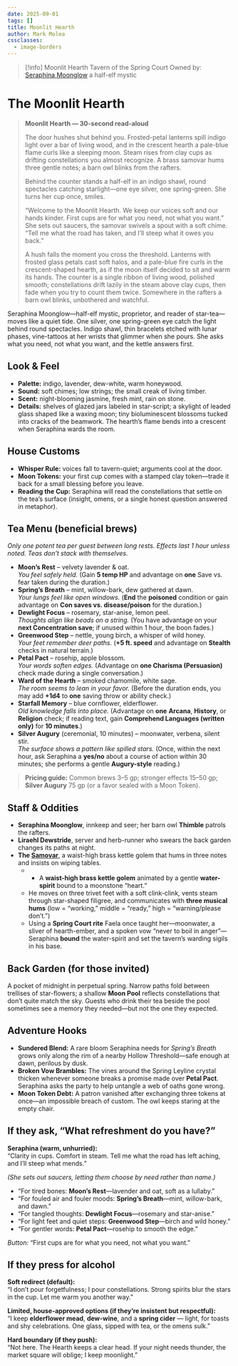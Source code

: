 ```yaml
---
date: 2025-09-01
tags: []
title: Moonlit Hearth
author: Mark Molea
cssclasses:
  - image-borders
---
```

> [!info] Moonlit Hearth 
> Tavern of the Spring Court
> Owned by: [Seraphina Moonglow](/02---characters/allies/seraphina-moonglow) a half-elf mystic

# The Moonlit Hearth

> **Moonlit Hearth — 30-second read-aloud**
> 
> The door hushes shut behind you. Frosted-petal lanterns spill indigo light over a bar of living wood, and in the crescent hearth a pale-blue flame curls like a sleeping moon. Steam rises from clay cups as drifting constellations you almost recognize. A brass samovar hums three gentle notes; a barn owl blinks from the rafters.
> 
> Behind the counter stands a half-elf in an indigo shawl, round spectacles catching starlight—one eye silver, one spring-green. She turns her cup once, smiles.
> 
> “Welcome to the Moonlit Hearth. We keep our voices soft and our hands kinder. First cups are for what you need, not what you want.” She sets out saucers, the samovar swivels a spout with a soft chime. “Tell me what the road has taken, and I’ll steep what it owes you back.”
> 
> A hush falls the moment you cross the threshold. Lanterns with frosted glass petals cast soft halos, and a pale-blue fire curls in the crescent-shaped hearth, as if the moon itself decided to sit and warm its hands. The counter is a single ribbon of living wood, polished smooth; constellations drift lazily in the steam above clay cups, then fade when you try to count them twice. Somewhere in the rafters a barn owl blinks, unbothered and watchful.

Seraphina Moonglow—half-elf mystic, proprietor, and reader of star-tea—moves like a quiet tide. One silver, one spring-green eye catch the light behind round spectacles. Indigo shawl, thin bracelets etched with lunar phases, vine-tattoos at her wrists that glimmer when she pours. She asks what you need, not what you want, and the kettle answers first.

## Look & Feel

- **Palette:** indigo, lavender, dew-white, warm honeywood.
- **Sound:** soft chimes; low strings; the small creak of living timber.
- **Scent:** night-blooming jasmine, fresh mint, rain on stone.
- **Details:** shelves of glazed jars labeled in star-script; a skylight of leaded glass shaped like a waxing moon; tiny bioluminescent blossoms tucked into cracks of the beamwork. The hearth’s flame bends into a crescent when Seraphina wards the room.

## House Customs

- **Whisper Rule:** voices fall to tavern-quiet; arguments cool at the door.
- **Moon Tokens:** your first cup comes with a stamped clay token—trade it back for a small blessing before you leave.
- **Reading the Cup:** Seraphina will read the constellations that settle on the tea’s surface (insight, omens, or a single honest question answered in metaphor).

## Tea Menu (beneficial brews)

_Only one potent tea per guest between long rests. Effects last 1 hour unless noted. Teas don’t stack with themselves._

- **Moon’s Rest** – velvety lavender & oat.  
    _You feel safely held._ (Gain **5 temp HP** and advantage on **one** Save vs. fear taken during the duration.)
- **Spring’s Breath** – mint, willow-bark, dew gathered at dawn.  
    _Your lungs feel like open windows._ (**End** the **poisoned** condition or gain advantage on **Con saves vs. disease/poison** for the duration.)
- **Dewlight Focus** – rosemary, star-anise, lemon peel.  
    _Thoughts align like beads on a string._ (You have advantage on your **next Concentration save**; if unused within 1 hour, the boon fades.)
- **Greenwood Step** – nettle, young birch, a whisper of wild honey.  
    _Your feet remember deer paths._ (**+5 ft. speed** and advantage on **Stealth** checks in natural terrain.)
- **Petal Pact** – rosehip, apple blossom.  
    _Your words soften edges._ (Advantage on **one Charisma (Persuasion)** check made during a single conversation.)
- **Ward of the Hearth** – smoked chamomile, white sage.  
    _The room seems to lean in your favor._ (Before the duration ends, you may add **+1d4** to **one** saving throw or ability check.)
- **Starfall Memory** – blue cornflower, elderflower.  
    _Old knowledge falls into place._ (Advantage on **one** **Arcana**, **History**, or **Religion** check; if reading text, gain **Comprehend Languages (written only)** for **10 minutes**.)
- **Silver Augury** (ceremonial, 10 minutes) – moonwater, verbena, silent stir.  
    _The surface shows a pattern like spilled stars._ (Once, within the next hour, ask Seraphina a **yes/no** about a course of action within 30 minutes; she performs a gentle **Augury-style** reading.)

> **Pricing guide:** Common brews 3–5 gp; stronger effects 15–50 gp; **Silver Augury** 75 gp (or a favor sealed with a Moon Token).

## Staff & Oddities

- **Seraphina Moonglow**, innkeep and seer; her barn owl **Thimble** patrols the rafters.    
- **Liraehl Dewstride**, server and herb-runner who swears the back garden changes its paths at night.
- **The [Samovar](/02---characters/allies/samovar)**, a waist-high brass kettle golem that hums in three notes and insists on wiping tables.
	- - A **waist-high brass kettle golem** animated by a gentle **water-spirit** bound to a moonstone “heart.”
	- He moves on three trivet feet with a soft clink-clink, vents steam through star-shaped filigree, and communicates with **three musical hums** (low = “working,” middle = “ready,” high = “warning/please don’t.”)
	- Using a **Spring Court rite** Faela once taught her—moonwater, a sliver of hearth-ember, and a spoken vow “never to boil in anger”—Seraphina **bound** the water-spirit and set the tavern’s warding sigils in his base.

## Back Garden (for those invited)

A pocket of midnight in perpetual spring. Narrow paths fold between trellises of star-flowers; a shallow **Moon Pool** reflects constellations that don’t quite match the sky. Guests who drink their tea beside the pool sometimes see a memory they needed—but not the one they expected.

## Adventure Hooks

- **Sundered Blend:** A rare bloom Seraphina needs for _Spring’s Breath_ grows only along the rim of a nearby Hollow Threshold—safe enough at dawn, perilous by dusk.    
- **Broken Vow Brambles:** The vines around the Spring Leyline crystal thicken whenever someone breaks a promise made over **Petal Pact**. Seraphina asks the party to help untangle a web of oaths gone wrong.
- **Moon Token Debt:** A patron vanished after exchanging three tokens at once—an impossible breach of custom. The owl keeps staring at the empty chair.

## If they ask, “What refreshment do you have?”

**Seraphina (warm, unhurried):**  
“Clarity in cups. Comfort in steam. Tell me what the road has left aching, and I’ll steep what mends.”

_(She sets out saucers, letting them choose by need rather than name.)_

- “For tired bones: **Moon’s Rest**—lavender and oat, soft as a lullaby.”
- “For fouled air and fouler moods: **Spring’s Breath**—mint, willow-bark, and dawn.”
- “For tangled thoughts: **Dewlight Focus**—rosemary and star-anise.”
- “For light feet and quiet steps: **Greenwood Step**—birch and wild honey.”
- “For gentler words: **Petal Pact**—rosehip to smooth the edge.”

_Button:_ “First cups are for what you need, not what you want.”

## If they press for alcohol

**Soft redirect (default):**  
“I don’t pour forgetfulness; I pour constellations. Strong spirits blur the stars in the cup. Let me warm you another way.”

**Limited, house-approved options (if they’re insistent but respectful):**  
“I keep **elderflower mead**, **dew-wine**, and a **spring cider** — light, for toasts and shy celebrations. One glass, sipped with tea, or the omens sulk.”

**Hard boundary (if they push):**  
“Not here. The Hearth keeps a clear head. If your night needs thunder, the market square will oblige; I keep moonlight.”